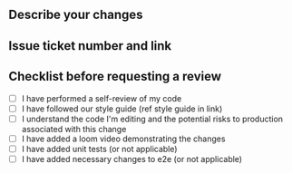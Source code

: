 ## Describe your changes

## Issue ticket number and link

## Checklist before requesting a review
- [ ] I have performed a self-review of my code
- [ ] I have followed our style guide (ref style guide in link)
- [ ] I understand the code I'm editing and the potential risks to production associated with this change
- [ ] I have added a loom video demonstrating the changes
- [ ] I have added unit tests (or not applicable)
- [ ] I have added necessary changes to e2e (or not applicable)
